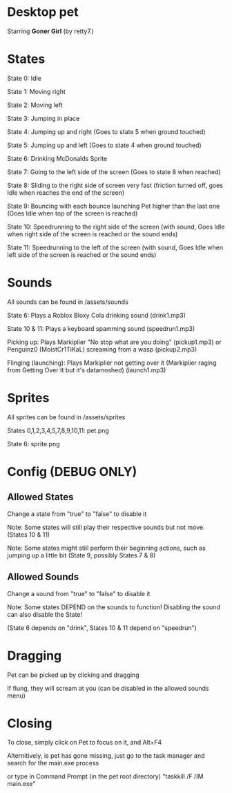 # Desktop pet
Starring **Goner Girl** (by retty7.)

# States
State 0: Idle


State 1: Moving right

State 2: Moving left


State 3: Jumping in place


State 4: Jumping up and right (Goes to state 5 when ground touched)

State 5: Jumping up and left (Goes to state 4 when ground touched)


State 6: Drinking McDonalds Sprite


State 7: Going to the left side of the screen (Goes to state 8 when reached)

State 8: Sliding to the right side of screen very fast (friction turned off, goes Idle when reaches the end of the screen)


State 9: Bouncing with each bounce launching Pet higher than the last one (Goes Idle when top of the screen is reached)


State 10: Speedrunning to the right side of the screen (with sound, Goes Idle when right side of the screen is reached or the sound ends)

State 11: Speedrunning to the left of the screen (with sound, Goes Idle when left side of the screen is reached or the sound ends)

# Sounds
All sounds can be found in /assets/sounds


State 6: Plays a Roblox Bloxy Cola drinking sound (drink1.mp3)

State 10 & 11: Plays a keyboard spamming sound (speedrun1.mp3)

Picking up: Plays Markiplier "No stop what are you doing" (pickup1.mp3) or Penguinz0 (MoistCr1TiKaL) screaming from a wasp (pickup2.mp3)

Flinging (launching): Plays Markiplier not getting over it (Markiplier raging from Getting Over It but it's datamoshed) (launch1.mp3)



# Sprites
All sprites can be found in /assets/sprites


States 0,1,2,3,4,5,7,8,9,10,11: pet.png

State 6: sprite.png


# Config (DEBUG ONLY)
## Allowed States
Change a state from "true" to "false" to disable it

Note: Some states will still play their respective sounds but not move. (States 10 & 11)

Note: Some states might still perform their beginning actions, such as jumping up a little bit (State 9, possibly States 7 & 8)



## Allowed Sounds
Change a sound from "true" to "false" to disable it

Note: Some states DEPEND on the sounds to function! Disabling the sound can also disable the State!

(State 6 depends on "drink", States 10 & 11 depend on "speedrun")



# Dragging
Pet can be picked up by clicking and dragging

If flung, they will scream at you (can be disabled in the allowed sounds menu)


# Closing
To close, simply click on Pet to focus on it, and Alt+F4

Alternitively, is pet has gone missing, just go to the task manager and search for the main.exe process

or type in Command Prompt (in the pet root directory) "taskkill /F /IM main.exe"

